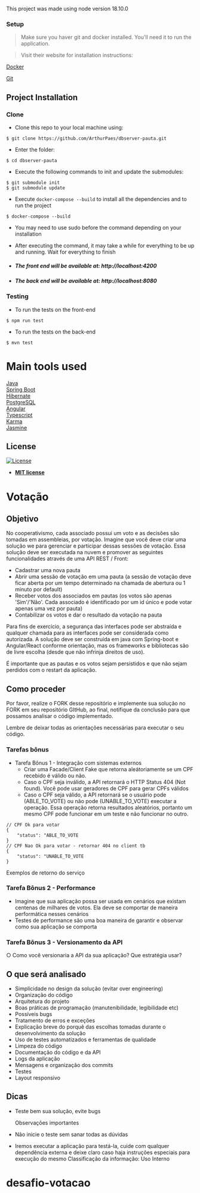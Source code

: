 This project was made using node version 18.10.0

### Setup

> Make sure you haver git and docker installed. You'll need it to run the application.

>Visit their website for installation instructions: 

[Docker](https://docs.docker.com/engine/install/)

[Git](https://git-scm.com/book/en/v2/Getting-Started-Installing-Git)

## Project Installation

### Clone

- Clone this repo to your local machine using:

```shell
$ git clone https://github.com/ArthurPaes/dbserver-pauta.git
```

- Enter the folder:

```shell
$ cd dbserver-pauta
```
- Execute the following commands to init and update the submodules:

```shell
$ git submodule init
$ git submodule update
```

- Execute `docker-compose --build` to install all the dependencies and to run the project

```shell
$ docker-compose --build
```
- You may need to use sudo before the command depending on your installation

- After executing the command, it may take a while for everything to be up and running. Wait for everything to finish

- ##### The front end will be available at: http://localhost:4200 
- ##### The back end will be available at: http://localhost:8080 



### Testing

- To run the tests on the front-end

```shell
$ npm run test
```
- To run the tests on the back-end

```shell
$ mvn test
```

# Main tools used

<a href="https://www.java.com/en/">Java</a> <br/>
<a href="https://github.com/spring-projects/spring-boot">Spring Boot</a> <br/>
<a href="https://github.com/hibernate">Hibernate</a> <br/>
<a href="https://github.com/postgres/postgres">PostgreSQL</a> <br/>
<a href="https://github.com/angular/angular">Angular</a> <br/>
<a href="https://github.com/microsoft/TypeScript">Typescript</a> <br/>
<a href="https://github.com/karma-runner/karma">Karma</a> <br/>
<a href="https://github.com/jasmine/jasmine">Jasmine</a> <br/>


## License

[![License](http://img.shields.io/:license-mit-blue.svg?style=flat-square)](http://badges.mit-license.org)

- **[MIT license](http://opensource.org/licenses/mit-license.php)**


# Votação

## Objetivo

No cooperativismo, cada associado possui um voto e as decisões são tomadas em assembleias, por votação. Imagine que você deve criar uma solução we para gerenciar e participar dessas sessões de votação.
Essa solução deve ser executada na nuvem e promover as seguintes funcionalidades através de uma API REST / Front:

- Cadastrar uma nova pauta
- Abrir uma sessão de votação em uma pauta (a sessão de votação deve ficar aberta por
  um tempo determinado na chamada de abertura ou 1 minuto por default)
- Receber votos dos associados em pautas (os votos são apenas 'Sim'/'Não'. Cada associado
  é identificado por um id único e pode votar apenas uma vez por pauta)
- Contabilizar os votos e dar o resultado da votação na pauta

Para fins de exercício, a segurança das interfaces pode ser abstraída e qualquer chamada para as interfaces pode ser considerada como autorizada. A solução deve ser construída em java com Spring-boot e Angular/React conforme orientação, mas os frameworks e bibliotecas são de livre escolha (desde que não infrinja direitos de uso).

É importante que as pautas e os votos sejam persistidos e que não sejam perdidos com o restart da aplicação.

## Como proceder

Por favor, realize o FORK desse repositório e implemente sua solução no FORK em seu repositório GItHub, ao final, notifique da conclusão para que possamos analisar o código implementado.

Lembre de deixar todas as orientações necessárias para executar o seu código.

### Tarefas bônus

- Tarefa Bônus 1 - Integração com sistemas externos
  - Criar uma Facade/Client Fake que retorna aleátoriamente se um CPF recebido é válido ou não.
  - Caso o CPF seja inválido, a API retornará o HTTP Status 404 (Not found). Você pode usar geradores de CPF para gerar CPFs válidos
  - Caso o CPF seja válido, a API retornará se o usuário pode (ABLE_TO_VOTE) ou não pode (UNABLE_TO_VOTE) executar a operação. Essa operação retorna resultados aleatórios, portanto um mesmo CPF pode funcionar em um teste e não funcionar no outro.

```
// CPF Ok para votar
{
    "status": "ABLE_TO_VOTE
}
// CPF Nao Ok para votar - retornar 404 no client tb
{
    "status": "UNABLE_TO_VOTE
}
```

Exemplos de retorno do serviço

### Tarefa Bônus 2 - Performance

- Imagine que sua aplicação possa ser usada em cenários que existam centenas de
  milhares de votos. Ela deve se comportar de maneira performática nesses
  cenários
- Testes de performance são uma boa maneira de garantir e observar como sua
  aplicação se comporta

### Tarefa Bônus 3 - Versionamento da API

○ Como você versionaria a API da sua aplicação? Que estratégia usar?

## O que será analisado

- Simplicidade no design da solução (evitar over engineering)
- Organização do código
- Arquitetura do projeto
- Boas práticas de programação (manutenibilidade, legibilidade etc)
- Possíveis bugs
- Tratamento de erros e exceções
- Explicação breve do porquê das escolhas tomadas durante o desenvolvimento da solução
- Uso de testes automatizados e ferramentas de qualidade
- Limpeza do código
- Documentação do código e da API
- Logs da aplicação
- Mensagens e organização dos commits
- Testes
- Layout responsivo

## Dicas

- Teste bem sua solução, evite bugs

  Observações importantes
- Não inicie o teste sem sanar todas as dúvidas
- Iremos executar a aplicação para testá-la, cuide com qualquer dependência externa e
  deixe claro caso haja instruções especiais para execução do mesmo
  Classificação da informação: Uso Interno



# desafio-votacao
